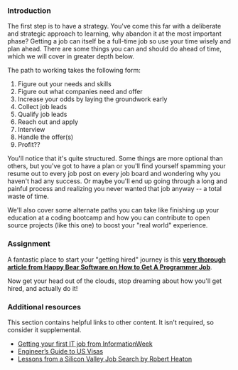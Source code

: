 ### Introduction

The first step is to have a strategy. You've come this far with a deliberate and strategic approach to learning, why abandon it at the most important phase? Getting a job can itself be a full-time job so use your time wisely and plan ahead. There are some things you can and should do ahead of time, which we will cover in greater depth below.

The path to working takes the following form:

1. Figure out your needs and skills
2. Figure out what companies need and offer
3. Increase your odds by laying the groundwork early
4. Collect job leads
5. Qualify job leads
6. Reach out and apply
7. Interview
8. Handle the offer(s)
9. Profit??

You'll notice that it's quite structured. Some things are more optional than others, but you've got to have a plan or you'll find yourself spamming your resume out to every job post on every job board and wondering why you haven't had any success. Or maybe you'll end up going through a long and painful process and realizing you never wanted that job anyway -- a total waste of time.

We'll also cover some alternate paths you can take like finishing up your education at a coding bootcamp and how you can contribute to open source projects (like this one) to boost your "real world" experience.

### Assignment

A fantastic place to start your "getting hired" journey is this **[very thorough article from Happy Bear Software on How to Get A Programmer Job](https://web.archive.org/web/20160925155912/http://www.happybearsoftware.com/how-to-get-a-programmer-job.html)**.

Now get your head out of the clouds, stop dreaming about how you'll get hired, and actually do it!

### Additional resources

This section contains helpful links to other content. It isn't required, so consider it supplemental.

- [Getting your first IT job from InformationWeek](https://www.informationweek.com/team-building-and-staffing/how-to-land-your-first-it-job)
- [Engineer’s Guide to US Visas](http://blog.sourcing.io/visa-guide)
- [Lessons from a Silicon Valley Job Search by Robert Heaton](https://robertheaton.com/2014/03/07/lessons-from-a-silicon-valley-job-search/)
